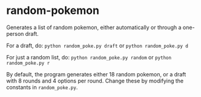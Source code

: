 # random-pokemon
Generates a list of random pokemon, either automatically or through a one-person draft.

For a draft, do:
`python random_poke.py draft` or `python random_poke.py d`

For just a random list, do:
`python random_poke.py random` or `python random_poke.py r`

By default, the program generates either 18 random pokemon, or a draft with 8 rounds and 4 options per  round. Change these by modifying the constants in `random_poke.py`.
